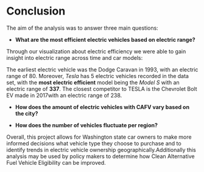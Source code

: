 # Conclusion

The aim of the analysis was to answer three main questions:

* **What are the most efficient electric vehicles based on electric range?**

Through our visualization about electric efficiency we were able to gain insight into electric range across time and car models:

The earliest electric vehicle was the Dodge Caravan in 1993, with an electric range of 80. Moreover, *Tesla* has 5 electric vehicles recorded in the data set, with the **most electric efficient** model being the *Model S* with an electric range of **337**. The closest competitor to TESLA is the Chevrolet Bolt EV made in 2017with an electric range of 238. 

* **How does the amount of electric vehicles with CAFV vary based on the city?**


* **How does the number of vehicles fluctuate per region?**


Overall, this project allows for Washington state car owners to make more informed decisions what vehicle type they choose to purchase and to identify trends in electric vehicle ownership geographically.Additionally this analysis may be used by policy makers to determine how Clean Alternative Fuel Vehicle Eligibility can be improved. 

